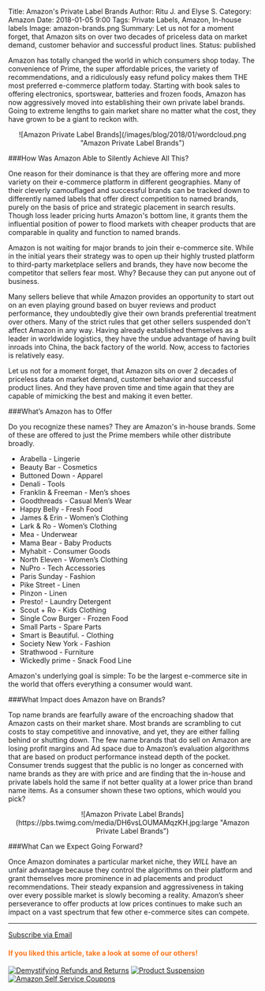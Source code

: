 Title: Amazon's Private Label Brands
Author: Ritu J. and Elyse S.
Category: Amazon
Date: 2018-01-05 9:00
Tags: Private Labels, Amazon, In-house labels
Image: amazon-brands.png
Summary: Let us not for a moment forget, that Amazon sits on over two decades of priceless data on market demand, customer behavior and successful product lines.
Status: published

Amazon has totally changed the world in which consumers shop today. The convenience of Prime, the super affordable prices, the variety of recommendations, and a ridiculously easy refund policy makes them THE most preferred e-commerce platform today. Starting with book sales to offering electronics, sportswear, batteries and frozen foods, Amazon has now aggressively moved into establishing their own private label brands. Going to extreme lengths to gain market share no matter what the cost, they have grown to be a giant to reckon with.

<div style="text-align:center" markdown="1">![Amazon Private Label Brands](/images/blog/2018/01/wordcloud.png "Amazon Private Label Brands")</div>

###How Was Amazon Able to Silently Achieve All This?

One reason for their dominance is that they are offering more and more variety on their e-commerce platform in different geographies. Many of their cleverly camouflaged and successful brands can be tracked down to differently named labels that offer direct competition to named brands, purely on the basis of price and strategic placement in search results. Though loss leader pricing hurts Amazon's bottom line, it grants them the influential position of power to flood markets with cheaper products that are comparable in quality and function to named brands.

Amazon is not waiting for major brands to join their e-commerce site. While in the initial years their strategy was to open up their highly trusted platform to third-party marketplace sellers and brands, they have now become the competitor that sellers fear most. Why? Because they can put anyone out of business.

Many sellers believe that while Amazon provides an opportunity to start out on an even playing ground based on buyer reviews and product performance, they undoubtedly give their own brands preferential treatment over others. Many of the strict rules that get other sellers suspended don't affect Amazon in any way. Having already established themselves as a leader in worldwide logistics, they have the undue advantage of having built inroads into China, the back factory of the world. Now, access to factories is relatively easy.

Let us not for a moment forget, that Amazon sits on over 2 decades of priceless data on market demand, customer behavior and successful product lines. And they have proven time and time again that they are capable of mimicking the best and making it even better.

###What’s Amazon has to Offer

Do you recognize these names? They are Amazon's in-house brands. Some of these are offered to just the Prime members while other distribute broadly.

* Arabella - Lingerie
* Beauty Bar - Cosmetics
* Buttoned Down - Apparel
* Denali - Tools
* Franklin & Freeman - Men’s shoes
* Goodthreads - Casual Men’s Wear
* Happy Belly - Fresh Food
* James & Erin - Women’s Clothing
* Lark & Ro - Women’s Clothing
* Mea - Underwear
* Mama Bear - Baby Products
* Myhabit - Consumer Goods
* North Eleven - Women’s Clothing
* NuPro - Tech Accessories
* Paris Sunday - Fashion
* Pike Street - Linen
* Pinzon - Linen
* Presto! - Laundry Detergent
* Scout + Ro - Kids Clothing
* Single Cow Burger - Frozen Food
* Small Parts - Spare Parts
* Smart is Beautiful. - Clothing
* Society New York - Fashion
* Strathwood - Furniture
* Wickedly prime - Snack Food Line

Amazon's underlying goal is simple: To be the largest e-commerce site in the world that offers everything a consumer would want.

###What Impact does Amazon have on Brands?

Top name brands are fearfully aware of the encroaching shadow that Amazon casts on their market share. Most brands are scrambling to cut costs to stay competitive and innovative, and yet, they are either falling behind or shutting down. The few name brands that do sell on Amazon are losing profit margins and Ad space due to Amazon’s evaluation algorithms that are based on product performance instead depth of the pocket. Consumer trends suggest that the public is no longer as concerned with name brands as they are with price and are finding that the in-house and private labels hold the same if not better quality at a lower price than brand name items. As a consumer shown these two options, which would you pick?

<div style="text-align:center" markdown="1">![Amazon Private Label Brands](https://pbs.twimg.com/media/DH6vsLOUMAMqzKH.jpg:large "Amazon Private Label Brands")</div>


###What Can we Expect Going Forward?

Once Amazon dominates a particular market niche, they *WILL* have an unfair advantage because they control the algorithms on their platform and grant themselves more prominence in ad placements and product recommendations. Their steady expansion and aggressiveness in taking over every possible market is slowly becoming a reality. Amazon’s sheer perseverance to offer products at low prices continues to make such an impact on a vast spectrum that few other e-commerce sites can compete.







---

<!--Added this section from Leadboxes-->
<a class="btn btn-primary" href="https://efficientera.leadpages.co/leadbox/121f91a73f72a2%3A12c54680e746dc/5687539843203072/" target="_blank">Subscribe via Email</a><script data-leadbox="121f91a73f72a2:12c54680e746dc" data-url="https://efficientera.leadpages.co/leadbox/121f91a73f72a2%3A12c54680e746dc/5687539843203072/" data-config="%7B%7D" type="text/javascript" src="https://efficientera.leadpages.co/leadbox-1468522675.js"></script>

#### <font color="FF751A">If you liked this article, take a look at some of our others!</font>

<a href="https://efficientera.com/blog/2017/12/demystifying-amazon-returns-refunds-and-reimbursements.html">![Demystifying Refunds and Returns](/images/blog/related/returns-refunds-reimburements.png)</a>
<a href="https://efficientera.com/blog/2017/12/are-you-at-risk-for-an-amazon-product-suspension.html">![Product Suspension](/images/blog/related/amazon-product-suspension2.jpg)</a>
<a href="https://efficientera.com/blog/2017/11/amazons-brand-new-self-service-coupons.html">![Amazon Self Service Coupons ](/images/blog/related/amz-coupons-service.png)</a>